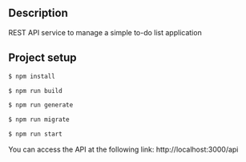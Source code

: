 ## Description

REST API service to manage a simple to-do list application 

## Project setup

```bash
$ npm install
```

```bash
$ npm run build
```

```bash
$ npm run generate
```

```bash
$ npm run migrate
```

```bash
$ npm run start
```

You can access the API at the following link: http://localhost:3000/api